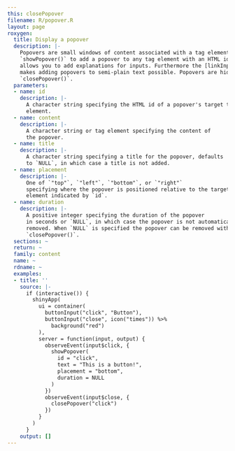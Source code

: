 ```yaml
---
this: closePopover
filename: R/popover.R
layout: page
roxygen:
  title: Display a popover
  description: |-
    Popovers are small windows of content associated with a tag element. Use
    `showPopover()` to add a popover to any tag element with an HTML id. This
    allows you to add explanations for inputs. Furthermore the [linkInput()](/yonder/0.0.5/linkInput().html)
    makes adding popovers to semi-plain text possible. Popovers are hidden with
    `closePopover()`.
  parameters:
  - name: id
    description: |-
      A character string specifying the HTML id of a popover's target tag
      element.
  - name: content
    description: |-
      A character string or tag element specifying the content of
      the popover.
  - name: title
    description: |-
      A character string specifying a title for the popover, defaults
      to `NULL`, in which case a title is not added.
  - name: placement
    description: |-
      One of `"top"`, `"left"`, `"bottom"`, or `"right"`
      specifying where the popover is positioned relative to the target tag
      element indicated by `id`.
  - name: duration
    description: |-
      A positive integer specifying the duration of the popover
      in seconds or `NULL`, in which case the popover is not automatically
      removed. When `NULL` is specified the popover can be removed with
      `closePopover()`.
  sections: ~
  return: ~
  family: content
  name: ~
  rdname: ~
  examples:
  - title: ''
    source: |-
      if (interactive()) {
        shinyApp(
          ui = container(
            buttonInput("click", "Button"),
            buttonInput("close", icon("times")) %>%
              background("red")
          ),
          server = function(input, output) {
            observeEvent(input$click, {
              showPopover(
                id = "click",
                text = "This is a button!",
                placement = "bottom",
                duration = NULL
              )
            })
            observeEvent(input$close, {
              closePopover("click")
            })
          }
        )
      }
    output: []
---
```


